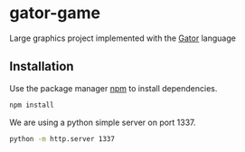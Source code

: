 # gator-game
Large graphics project implemented with the [Gator](https://github.com/cucapra/linguine) language

## Installation

Use the package manager [npm](https://www.npmjs.com/package/npm) to install dependencies.

```bash
npm install
```

We are using a python simple server on port 1337.

```bash
python -m http.server 1337
```